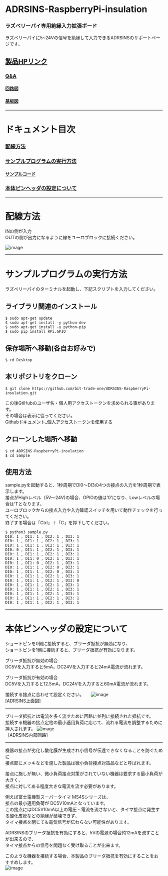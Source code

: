 # ADRSINS-RaspberryPi-insulation
### ラズベリーパイ専用絶縁入力拡張ボード

<!-- 

<img src="https://user-images.githubusercontent.com/85532743/195739686-f7b908d1-bbc6-4ed6-8871-2398b5455ff2.png" width="480px">

-->

ラズベリーパイに5~24Vの信号を絶縁して入力できるADRSINSのサポートページです。  

## [製品HPリンク](https://bit-trade-one.co.jp/adrsins/) 

### [Q&A](FAQ.md)

#### [回路図](https://github.com/bit-trade-one/ADRSINS-RaspberryPi-insulation/blob/master/Schematics/ADRSINS_SchematicsV0.pdf)

#### [基板図](https://github.com/bit-trade-one/ADRSINS-RaspberryPi-insulation/blob/master/Dimensions/ADRSINS_DimensionsV0.pdf)

---
# ドキュメント目次

### [配線方法](#配線方法-1)
### [サンプルプログラムの実行方法](#サンプルプログラムの実行方法-1)
#### [サンプルコード](https://github.com/bit-trade-one/ADRSINS-RaspberryPi-insulation/blob/master/sample/sample.py)  
### [本体ピンヘッダの設定について](#本体ピンヘッダの設定について-1)

---



# 配線方法

INの側が入力  
OUTの側が出力になるように線をユーロブロックに接続ください。

![image](https://github.com/bit-trade-one/ADRSINS-RaspberryPi-insulation/assets/85532743/a87a0978-ca61-459a-a54e-e55c54a5bb12)


---

# サンプルプログラムの実行方法
ラズベリーパイのターミナルを起動し、下記スクリプトを入力してください。  

## ライブラリ関連のインストール

```
$ sudo apt-get update
$ sudo apt-get install -y python-dev
$ sudo apt-get install -y python-pip
$ sudo pip install RPi.GPIO
```

## 保存場所へ移動(各自お好みで)
```
$ cd Desktop 
```


## 本リポジトリをクローン

```
$ git clone https://github.com/bit-trade-one/ADRSINS-RaspberryPi-insulation.git
```

この後GtiHubのユーザ名・個人用アクセストークンを求められる事があります。  
その場合は表示に従ってください。  
[Githubドキュメント_個人アクセストークンを使用する](https://docs.github.com/ja/authentication/keeping-your-account-and-data-secure/creating-a-personal-access-token)  

## クローンした場所へ移動
```
$ cd ADRSINS-RaspberryPi-insulation
$ cd Sample
```

## 使用方法
sample.pyを起動すると、1秒周期でDI0～DI3の4つの接点の入力を1秒周期で表示します。  
接点がHighレベル（5V～24V)の場合、GPIOの値は'0'になり、Lowレベルの場合は'1'となります。  
ユーロブロックからの接点入力や入力確認スイッチを用いて動作チェックを行ってください。  
終了する場合は「Ctrl」＋「C」を押下してください。  

```
$ python3 sample.py
DI0: 1 , DI1: 1 , DI2: 1 , DI3: 1
DI0: 1 , DI1: 1 , DI2: 1 , DI3: 1
DI0: 1 , DI1: 1 , DI2: 1 , DI3: 1
DI0: 0 , DI1: 1 , DI2: 1 , DI3: 1
DI0: 1 , DI1: 1 , DI2: 1 , DI3: 1
DI0: 1 , DI1: 0 , DI2: 1 , DI3: 1
DI0: 1 , DI1: 0 , DI2: 1 , DI3: 1
DI0: 1 , DI1: 1 , DI2: 0 , DI3: 1
DI0: 1 , DI1: 1 , DI2: 0 , DI3: 1
DI0: 1 , DI1: 1 , DI2: 1 , DI3: 1
DI0: 1 , DI1: 1 , DI2: 1 , DI3: 0
DI0: 1 , DI1: 1 , DI2: 1 , DI3: 1
DI0: 1 , DI1: 1 , DI2: 1 , DI3: 1
DI0: 1 , DI1: 1 , DI2: 1 , DI3: 1
DI0: 1 , DI1: 1 , DI2: 1 , DI3: 1
DI0: 1 , DI1: 1 , DI2: 1 , DI3: 1
```
  
---
# 本体ピンヘッダの設定について 
ショートピンを0側に接続すると、ブリーダ抵抗が無効になり、   
ショートピンを1側に接続すると、ブリーダ抵抗が有効になります。  
  
ブリーダ抵抗が無効の場合  
DC5Vを入力すると5mA，DC24Vを入力すると24mA電流が流れます。  　
  
ブリーダ抵抗が有効の場合  
DC5Vを入力すると12.5mA，DC24Vを入力すると60mA電流が流れます。  
  
接続する接点に合わせて設定ください。  　
![image](https://user-images.githubusercontent.com/85532743/183619286-286e93cf-ce0b-4bc1-b537-99b3e18852fe.png)  
[ADRSINS上面図] 

--- 

ブリーダ抵抗とは電流を多く流すために回路に並列に接続された抵抗です。  
接続する機器の接点定格の最小適用負荷に応じて、流れる電流を調整するために挿入されます。
![image](https://user-images.githubusercontent.com/85532743/183622705-1f38d537-4aed-4358-9b29-71b9f893b3b6.png)  
［ADRSINS内部回路] 

--- 

機器の接点が劣化し酸化膜が生成され小信号が伝達できなくなることを防ぐために  
接点部にメッキなどを施した製品は微小負荷接点対策品などと呼ばれます。  
  
接点に施しが無い、微小負荷接点対策がされていない機器は要求する最小負荷が大きく、  
接点に対してある程度大きな電流を流す必要があります。  
  
例えば富士電機製スーパータイマ MS4Sシリーズは、  
接点の最小適用負荷が	DC5V10mAとなっています。  
この接点にはDC5V10mA以上の電圧・電流を流さないと、タイマ接点に発生する酸化皮膜などの絶縁が破壊できず、  
タイマ接点を閉じても電気信号が伝わらない可能性があります。  
  
ADRSINSのブリーダ抵抗を有効にすると、5Vの電源の場合約12mAを流すことが出来るので、   
タイマ接点からの信号を問題なく受け取ることが出来ます。  

このような機器を接続する場合、本製品のブリーダ抵抗を有効にすることをおすすめします。  
![image](https://user-images.githubusercontent.com/85532743/183629607-2aeb35b5-9fd0-400a-bd8b-93b3fec605ab.png)
